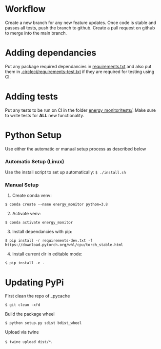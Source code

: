 # Workflow
Create a new branch for any new feature updates. Once code is stable and passes all tests, push the branch to github. Create a pull request on github to merge into the main branch.

# Adding dependancies
Put any package required dependancies in [requirements.txt](./requirements.txt) and also put them in [.circleci/requirements-test.txt](.circleci/requirements-test.txt) if they are required for testing using CI.

# Adding tests
Put any tests to be run on CI in the folder [energy_monitor/tests/](energy_monitor/tests/misc). Make sure to write tests for **ALL** new functionality.

# Python Setup
Use either the automatic or manual setup process as described below

### Automatic Setup (Linux)
Use the install script to set up automatically:
`$ ./install.sh`

### Manual Setup

1. Create conda venv:

`$ conda create --name energy_monitor python=3.8`

2. Activate venv:

`$ conda activate energy_monitor`

3. Install dependancies with pip:

`$ pip install -r requirements-dev.txt -f https://download.pytorch.org/whl/cpu/torch_stable.html`

4. Install current dir in editable mode:

`$ pip install -e .`

# Updating PyPi
First clean the repo of _pycache

`$ git clean -xfd`

Build the package wheel

`$ python setup.py sdist bdist_wheel`

Upload via twine

`$ twine upload dist/*`.
